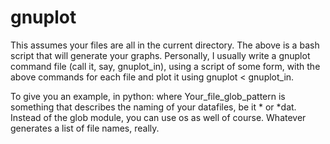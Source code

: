 # gnuplot

This assumes your files are all in the current directory. The above is a bash script that will generate your graphs. Personally, I usually write a gnuplot command file (call it, say, gnuplot_in), using a script of some form, with the above commands for each file and plot it using gnuplot < gnuplot_in.

To give you an example, in python:
where Your_file_glob_pattern is something that describes the naming of your datafiles, be it * or *dat. Instead of the glob module, you can use os as well of course. Whatever generates a list of file names, really.
